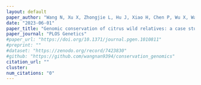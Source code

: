 ```yaml
---
layout: default
paper_author: "Wang N, Xu X, Zhongjie L, Hu J, Xiao H, Chen P, Wu X, Wang Y, Ye J, Chai L, Xu Q, Morrell PL, Zhou Y, Deng X"
date: "2023-06-01"
paper_title: "Genomic conservation of citrus wild relatives: a case study of citrus"
paper_journal: "PLOS Genetics"
#paper_url: "https://doi.org/10.1371/journal.pgen.1010811"
#preprint: ""
#dataset: "https://zenodo.org/record/7423830"
#github: "https://github.com/wangnan9394/conservation_genomics"
citation_url: ""
cluster:
num_citations: "0"
---
```

